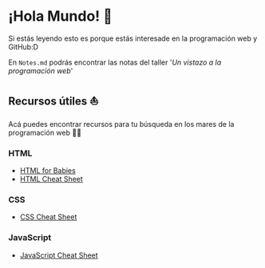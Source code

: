 # ¡Hola Mundo! 👋
Si estás leyendo esto es porque estás interesade en la programación web y GitHub:D

En `Notes.md` podrás encontrar las notas del taller '_Un vistazo a la programación web_'

## Recursos útiles ⛵
Acá puedes encontrar recursos para tu búsqueda en los mares de la programación web 🏴‍☠️

### HTML
- [HTML for Babies](https://htmlforbabies.com/)
- [HTML Cheat Sheet](https://htmlcheatsheet.com/)

### CSS
- [CSS Cheat Sheet](https://www.kobzarev.com/wp-content/uploads/cheatsheets/css/css3-cheat-sheet.pdf)

### JavaScript
- [JavaScript Cheat Sheet](http://cheatsheets.shecodes.io/javascript)
